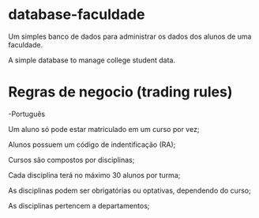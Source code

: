 # database-faculdade
Um simples banco de dados para administrar os dados dos alunos de uma faculdade.

A simple database to manage college student data.

# Regras de negocio (trading rules)
-Português

Um aluno só pode estar matriculado em um curso por vez;

Alunos possuem um código de indentificação (RA);

Cursos são compostos por disciplinas;

Cada disciplina terá no máximo 30 alunos por turma;

As disciplinas podem ser obrigatórias ou optativas, dependendo do curso;

As disciplinas pertencem a departamentos;



